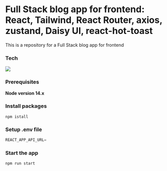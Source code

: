 # Full Stack blog app for frontend: React, Tailwind, React Router, axios, zustand, Daisy UI, react-hot-toast

This is a repository for a Full Stack blog app for frontend

### Tech

<img src="https://img.shields.io/badge/React-#61DAFB? 
style=flat-square&logo=react&logoColor=blue" />

### Prerequisites

**Node version 14.x**

### Install packages

```shell
npm istall
```

### Setup .env file

```js
REACT_APP_API_URL=
```

### Start the app

```shell
npm run start
```
